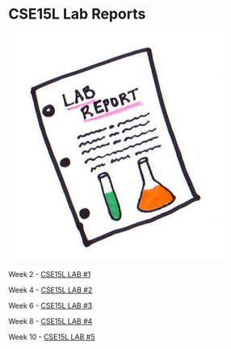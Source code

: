# CSE15L Lab Reports

![Image](misc_images\lab_report_image.jpg)
    
Week 2 - [CSE15L LAB #1](https://abijitj.github.io/cse15l-lab-reports/lab-1/lab-report-1-week-2) 
 
Week 4 - [CSE15L LAB #2](https://abijitj.github.io/cse15l-lab-reports/lab-2/lab-report-2-week-4)

Week 6 - [CSE15L LAB #3](https://abijitj.github.io/cse15l-lab-reports/lab-3/lab-report-3-week-6)

Week 8 - [CSE15L LAB #4](https://abijitj.github.io/cse15l-lab-reports/lab-4/lab-report-4-week-8)

Week 10 - [CSE15L LAB #5](https://abijitj.github.io/cse15l-lab-reports/lab-5/lab-report-5-week-10)